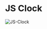 # JS Clock
![JS-Clock](https://user-images.githubusercontent.com/77797681/130420337-0621574f-1ac6-4f0f-a9f1-e26914d65f88.gif)
